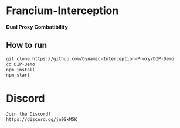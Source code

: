 # Francium-Interception

**Dual Proxy Combatibility**


## How to run
```txt
git clone https://github.com/Dynamic-Interception-Proxy/DIP-Demo
cd DIP-Demo
npm install
npm start
```
# Discord
```txt
Join the Discord!
https://discord.gg/jn9SxM5K
```
